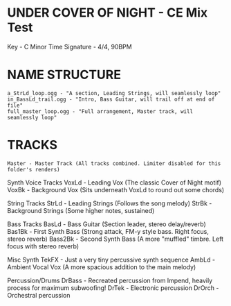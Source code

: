 # UNDER COVER OF NIGHT - CE Mix Test
Key - C Minor
Time Signature - 4/4, 90BPM

# NAME STRUCTURE
	a_StrLd_loop.ogg - "A section, Leading Strings, will seamlessly loop"
	in_BassLd_trail.ogg - "Intro, Bass Guitar, will trail off at end of file"
	full_master_loop.ogg - "Full arrangement, Master track, will seamlessly loop"

# TRACKS
	Master - Master Track (All tracks combined. Limiter disabled for this folder's renders)

Synth Voice Tracks
	VoxLd - Leading Vox (The classic Cover of Night motif)
	VoxBk - Background Vox (Sits underneath VoxLd to round out some chords)

String Tracks
	StrLd - Leading Strings (Follows the song melody)
	StrBk - Background Strings (Some higher notes, sustained)

Bass Tracks
	BasLd - Bass Guitar (Section leader, stereo delay/reverb)
	Bas1Bk - First Synth Bass (Strong attack, FM-y style bass. Right focus, stereo reverb)
	Bass2Bk - Second Synth Bass (A more "muffled" timbre. Left focus with stereo reverb)

Misc Synth
	TekFX - Just a very tiny percussive synth sequence
	AmbLd - Ambient Vocal Vox (A more spacious addition to the main melody)

Percussion/Drums
	DrBass - Recreated percussion from Impend, heavily process for maximum subwoofing!
	DrTek - Electronic percussion
	DrOrch - Orchestral percussion